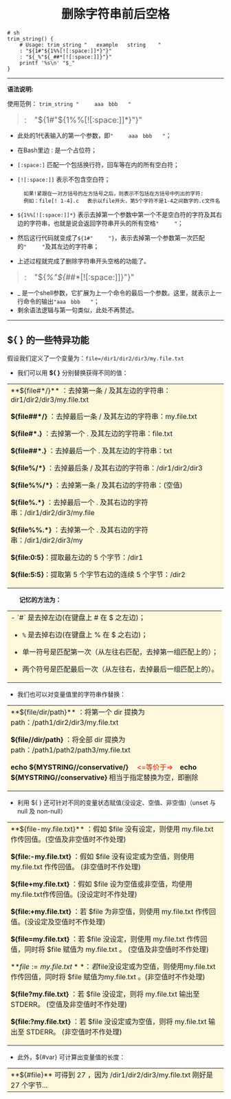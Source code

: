 # <font face="楷体"><center>删除字符串前后空格</center></font> #

    # sh
    trim_string() {
		# Usage: trim_string "   example   string    "
    	: "${1#"${1%%[![:space:]]*}"}"
    	: "${_%"${_##*[![:space:]]}"}"
   		printf '%s\n' "$_"
    }
 



----------   

**语法说明:**

使用范例： `trim_string "　　　aaa　bbb　　"`
> <font size=4>:　"${1#"${1%%[![:space:]]*}"}" </font>

- 此处的1代表输入的第一个参数，即`"　　　aaa　bbb　　"`；
- 在Bash里边`：`是一个占位符；
- `[:space:]` 匹配一个包括换行符，回车等在内的所有空白符；
- `[![:space:]]` 表示不包含空白符；

	    如果!紧跟在一对方括号的左方括号之后，则表示不包括在方括号中列出的字符:
    	例如：file[! 1-4].c 　表示以file开头，第5个字符不是1-4之间数字的.c文件名
- `${1%%[![:space:]]*}` 表示去掉第一个参数中第一个不是空白符的字符及其右边的字符串，也就是说会返回字符串开头的所有空格`"　　　"`；
- 然后这行代码就变成了`${1#"　　　"}`，表示去掉第一个参数第一次匹配的`"　　　"`及其左边的字符串；
- 上述过程就完成了删除字符串开头空格的功能了。


> <font size=4>:　"${_%"${_##*[![:space:]]}"}"</font>

- _ 是一个shell参数，它扩展为上一个命令的最后一个参数。这里，就表示上一行命令的输出`"aaa　bbb　　"`；
- 剩余语法逻辑与第一句类似，此处不再赘述。


----------

## **${ } 的一些特异功能** ##

假设我们定义了一个变量为：`file=/dir1/dir2/dir3/my.file.txt`


- 我们可以用 **${ }** 分别替换获得不同的值：

<table><tr><td bgcolor=Cornsilk>
**${file#*/}** ：去掉第一条 / 及其左边的字符串：dir1/dir2/dir3/my.file.txt

**${file##*/}** ：去掉最后一条 / 及其左边的字符串：my.file.txt

**${file#*.}** ：去掉第一个 . 及其左边的字符串：file.txt

**${file##*.}** ：去掉最后一个 . 及其左边的字符串：txt

**${file%/*}** ：去掉最后条 / 及其右边的字符串：/dir1/dir2/dir3

**${file%%/*}** ：去掉第一条 / 及其右边的字符串：(空值)

**${file%.*}** ：去掉最后一个 . 及其右边的字符串：/dir1/dir2/dir3/my.file

**${file%%.*}** ：去掉第一个 . 及其右边的字符串：/dir1/dir2/dir3/my

**${file:0:5}**：提取最左边的 5 个字节：/dir1

**${file:5:5}**：提取第 5 个字节右边的连续 5 个字节：/dir2
</td></tr></table>


　　**记忆的方法为：**

<table><tr><td bgcolor=Cornsilk>
- `#` 是去掉左边(在键盘上 # 在 $ 之左边)；

- `%` 是去掉右边(在键盘上 % 在 $ 之右边)；

- 单一符号是匹配第一次（从左往右匹配，去掉第一组匹配上的）；

- 两个符号是匹配最后一次（从左往右，去掉最后一组匹配上的）。
</td></tr></table>


- 我们也可以对变量值里的字符串作替换：

<table><tr><td bgcolor=Cornsilk>
**${file/dir/path}** ：将第一个 dir 提换为 path：/path1/dir2/dir3/my.file.txt

**${file//dir/path}** ：将全部 dir 提换为 path：/path1/path2/path3/my.file.txt

**echo ${MYSTRING//conservative/}** 　<font color=red><=等价于=></font>　**echo ${MYSTRING//conservative}**
相当于指定替换为空，即删除
</td></tr></table>



- 利用 ${ } 还可针对不同的变量状态赋值(没设定、空值、非空值)（unset 与 null 及 non-null）

<table><tr><td bgcolor=Cornsilk>
**${file-my.file.txt}** ：假如 $file 没有设定，则使用 my.file.txt 作传回值。(空值及非空值时不作处理)

**${file:-my.file.txt}** ：假如 $file 没有设定或为空值，则使用my.file.txt 作传回值。 (非空值时不作处理)

**${file+my.file.txt}** ：假如 $file 设为空值或非空值，均使用my.file.txt作传回值。(没设定时不作处理)

**${file:+my.file.txt}** ：若 $file 为非空值，则使用 my.file.txt 作传回值。(没设定及空值时不作处理)

**${file=my.file.txt}** ：若 $file 没设定，则使用 my.file.txt 作传回值，同时将 $file 赋值为 my.file.txt 。 (空值及非空值时不作处理)

**${file:=my.file.txt} **：若$file没设定或为空值，则使用my.file.txt作传回值，同时将 $file 赋值为my.file.txt 。(非空值时不作处理)

**${file?my.file.txt}** ：若 $file 没设定，则将 my.file.txt 输出至STDERR。 (空值及非空值时不作处理)

**${file:?my.file.txt}** ：若 $file 没设定或为空值，则将 my.file.txt 输出至 STDERR。 (非空值时不作处理)

</td></tr></table>


- 此外，${#var} 可计算出变量值的长度：

<table><tr><td bgcolor=Cornsilk>
**${#file}** 可得到 27 ，因为 /dir1/dir2/dir3/my.file.txt 刚好是 27 个字节...
</td></tr></table>


